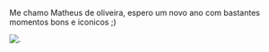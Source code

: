 Me chamo Matheus de oliveira, espero um novo ano com bastantes momentos bons e iconicos ;)

![.](https://images.app.goo.gl/V9uPXsUgWcLU1YHN9)
